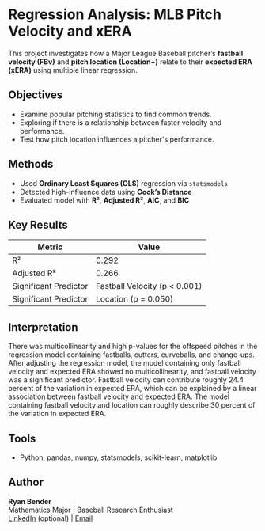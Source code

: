 # Regression Analysis: MLB Pitch Velocity and xERA

This project investigates how a Major League Baseball pitcher’s **fastball velocity (FBv)** and **pitch location (Location+)** relate to their **expected ERA (xERA)** using multiple linear regression.

## Objectives
- Examine popular pitching statistics to find common trends.
- Exploring if there is a relationship between faster velocity and performance.
- Test how pitch location influences a pitcher's performance.

## Methods
- Used **Ordinary Least Squares (OLS)** regression via `statsmodels`
- Detected high-influence data using **Cook’s Distance**
- Evaluated model with **R²**, **Adjusted R²**, **AIC**, and **BIC**

## Key Results
| Metric | Value |
|--------|-------|
| R² | 0.292 |
| Adjusted R² | 0.266 |
| Significant Predictor | Fastball Velocity (p < 0.001) |
| Significant Predictor | Location (p = 0.050) |

## Interpretation
There was multicollinearity and high p-values for the offspeed pitches in the regression model containing fastballs, cutters, curveballs, and change-ups. After adjusting the regression model, the model containing only fastball velocity and expected ERA showed no multicollinearity, and fastball velocity was a significant predictor. Fastball velocity can contribute roughly 24.4 percent of the variation in expected ERA, which can be explained by a linear association between fastball velocity and expected ERA. The model containing fastball velocity and location can roughly describe 30 percent of the variation in expected ERA.

## Tools
- Python, pandas, numpy, statsmodels, scikit-learn, matplotlib

## Author
**Ryan Bender**  
Mathematics Major | Baseball Research Enthusiast  
[LinkedIn](https://www.linkedin.com) (optional) | [Email](ryanbender2002@gmail.com)
